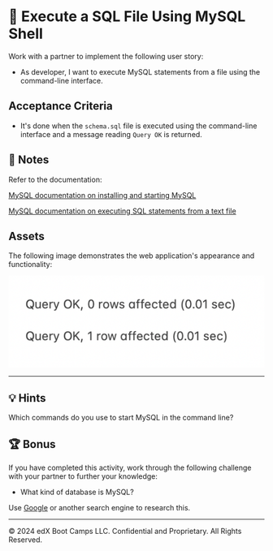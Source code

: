 # 📖 Execute a SQL File Using MySQL Shell

Work with a partner to implement the following user story:

* As developer, I want to execute MySQL statements from a file using the command-line interface.

## Acceptance Criteria

* It's done when the `schema.sql` file is executed using the command-line interface and a message reading `Query OK` is returned.

## 📝 Notes

Refer to the documentation:

[MySQL documentation on installing and starting MySQL](https://dev.mysql.com/doc/mysql-getting-started/en/#mysql-getting-started-installing)

[MySQL documentation on executing SQL statements from a text file](https://dev.mysql.com/doc/refman/8.0/en/mysql-batch-commands.html)

## Assets

The following image demonstrates the web application's appearance and functionality:

![The file execution output indicates "Query OK", along with the number of rows affected.](assets/image_1.png)

---

## 💡 Hints

Which commands do you use to start MySQL in the command line?

## 🏆 Bonus

If you have completed this activity, work through the following challenge with your partner to further your knowledge:

* What kind of database is MySQL?

Use [Google](https://www.google.com) or another search engine to research this.

---
© 2024 edX Boot Camps LLC. Confidential and Proprietary. All Rights Reserved.
